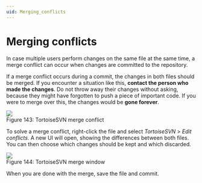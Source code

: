 ```yaml
---
uid: Merging_conflicts
---
```


# Merging conflicts

In case multiple users perform changes on the same file at the same time, a merge conflict can occur when changes are committed to the repository.

If a merge conflict occurs during a commit, the changes in both files should be merged. If you encounter a situation like this, **contact the person who made the changes**. Do not throw away their changes without asking, because they might have forgotten to push a piece of important code. If you were to merge over this, the changes would be **gone forever**.

![](~/develop/images/SVN_conflict.png)
<br>Figure 143: TortoiseSVN merge conflict

To solve a merge conflict, right-click the file and select *TortoiseSVN* > *Edit conflicts*. A new UI will open, showing the differences between both files. You can then choose which changes should be kept and which discarded.

![](~/develop/images/SVN_solve_conflict.png)
<br>Figure 144: TortoiseSVN merge window

When you are done with the merge, save the file and commit.
